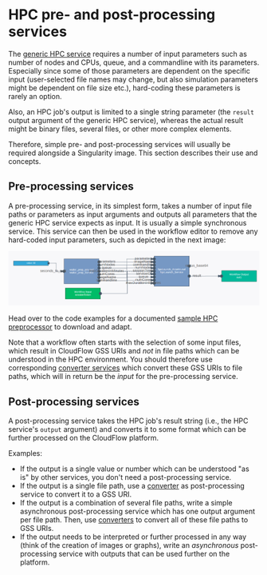# HPC pre- and post-processing services
The [generic HPC service](HPC_service.md) requires a number of input parameters
such as number of nodes and CPUs, queue, and a commandline with its parameters.
Especially since some of those parameters are dependent on the specific input
(user-selected file names may change, but also simulation parameters might be
dependent on file size etc.), hard-coding these parameters is rarely an option.

Also, an HPC job's output is limited to a single string parameter (the `result`
output argument of the generic HPC service), whereas the actual result might be
binary files, several files, or other more complex elements.

Therefore, simple pre- and post-processing services will usually be required
alongside a Singularity image. This section describes their use and concepts.

## Pre-processing services
A pre-processing service, in its simplest form, takes a number of input file
paths or parameters as input arguments and outputs all parameters that the
generic HPC service expects as input. It is usually a simple synchronous
service. This service can then be used in the workflow editor to remove any
hard-coded input parameters, such as depicted in the next image:
<p align="center">
  <img src="img_hpc/preprocessor.png"
   alt="Example of an HPC pre-processor service in the WFE" width="700px"/>
</p>

Head over to the code examples for a documented [sample HPC preprocessor](../code_examples/Python/sync_HPC_preprocessor/) to download and adapt.

Note that a workflow often starts with the selection of some input files,
which result in CloudFlow GSS URIs and _not_ in file paths which can be
understood in the HPC environment. You should therefore use corresponding
[converter services](HPC_gss_conversion.md) which convert these GSS URIs to 
file paths, which will in return be the _input_ for the pre-processing service.

## Post-processing services
A post-processing service takes the HPC job's result string (i.e., the HPC
service's `output` argument) and converts it to some format which can be further
processed on the CloudFlow platform.

Examples:
* If the output is a single value or number which can be understood "as is" by
  other services, you don't need a post-processing service.
* If the output is a single file path, use a [converter](HPC_gss_conversion.md)
  as post-processing service to convert it to a GSS URI.
* If the output is a combination of several file paths, write a simple
  asynchronous post-processing service which has one output argument per file
  path. Then, use [converters](HPC_gss_conversion.md) to convert all of these
  file paths to GSS URIs.
* If the output needs to be interpreted or further processed in any way (think
  of the creation of images or graphs), write an _asynchronous_ post-processing
  service with outputs that can be used further on the platform.
